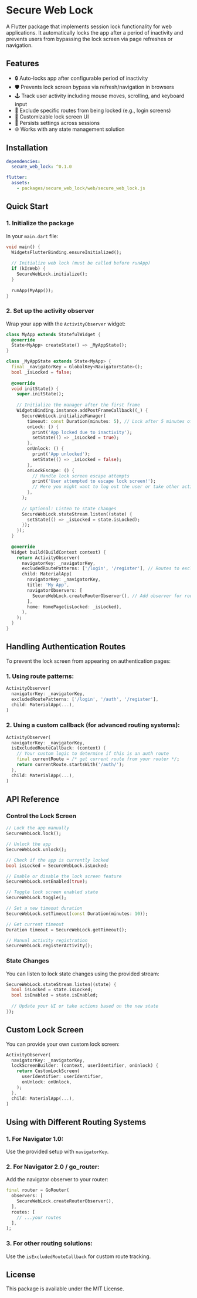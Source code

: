 # Secure Web Lock

A Flutter package that implements session lock functionality for web applications. It automatically locks the app after a period of inactivity and prevents users from bypassing the lock screen via page refreshes or navigation.

## Features

- 🔒 Auto-locks app after configurable period of inactivity
- 🛡️ Prevents lock screen bypass via refresh/navigation in browsers
- 🕹️ Track user activity including mouse moves, scrolling, and keyboard input
- 🚫 Exclude specific routes from being locked (e.g., login screens)
- 🎨 Customizable lock screen UI
- 💾 Persists settings across sessions
- 🌐 Works with any state management solution

## Installation

```yaml
dependencies:
  secure_web_lock: ^0.1.0

flutter:
  assets:
    - packages/secure_web_lock/web/secure_web_lock.js
```

## Quick Start

### 1. Initialize the package

In your `main.dart` file:

```dart
void main() {
  WidgetsFlutterBinding.ensureInitialized();
  
  // Initialize web lock (must be called before runApp)
  if (kIsWeb) {
    SecureWebLock.initialize();
  }
  
  runApp(MyApp());
}
```

### 2. Set up the activity observer

Wrap your app with the `ActivityObserver` widget:

```dart
class MyApp extends StatefulWidget {
  @override
  State<MyApp> createState() => _MyAppState();
}

class _MyAppState extends State<MyApp> {
  final _navigatorKey = GlobalKey<NavigatorState>();
  bool _isLocked = false;
  
  @override
  void initState() {
    super.initState();
    
    // Initialize the manager after the first frame
    WidgetsBinding.instance.addPostFrameCallback((_) {
      SecureWebLock.initializeManager(
        timeout: const Duration(minutes: 5), // Lock after 5 minutes of inactivity
        onLock: () {
          print('App locked due to inactivity');
          setState(() => _isLocked = true);
        },
        onUnlock: () {
          print('App unlocked');
          setState(() => _isLocked = false);
        },
        onLockEscape: () {
          // Handle lock screen escape attempts
          print('User attempted to escape lock screen!');
          // Here you might want to log out the user or take other action
        },
      );
      
      // Optional: Listen to state changes
      SecureWebLock.stateStream.listen((state) {
        setState(() => _isLocked = state.isLocked);
      });
    });
  }
  
  @override
  Widget build(BuildContext context) {
    return ActivityObserver(
      navigatorKey: _navigatorKey,
      excludedRoutePatterns: ['/login', '/register'], // Routes to exclude from locking
      child: MaterialApp(
        navigatorKey: _navigatorKey,
        title: 'My App',
        navigatorObservers: [
          SecureWebLock.createRouterObserver(), // Add observer for route tracking
        ],
        home: HomePage(isLocked: _isLocked),
      ),
    );
  }
}
```

## Handling Authentication Routes

To prevent the lock screen from appearing on authentication pages:

### 1. Using route patterns:

```dart
ActivityObserver(
  navigatorKey: _navigatorKey,
  excludedRoutePatterns: ['/login', '/auth', '/register'],
  child: MaterialApp(...),
)
```

### 2. Using a custom callback (for advanced routing systems):

```dart
ActivityObserver(
  navigatorKey: _navigatorKey,
  isExcludedRouteCallback: (context) {
    // Your custom logic to determine if this is an auth route
    final currentRoute = /* get current route from your router */;
    return currentRoute.startsWith('/auth/');
  },
  child: MaterialApp(...),
)
```

## API Reference

### Control the Lock Screen

```dart
// Lock the app manually
SecureWebLock.lock();

// Unlock the app
SecureWebLock.unlock();

// Check if the app is currently locked
bool isLocked = SecureWebLock.isLocked;

// Enable or disable the lock screen feature
SecureWebLock.setEnabled(true);

// Toggle lock screen enabled state
SecureWebLock.toggle();

// Set a new timeout duration
SecureWebLock.setTimeout(const Duration(minutes: 10));

// Get current timeout
Duration timeout = SecureWebLock.getTimeout();

// Manual activity registration
SecureWebLock.registerActivity();
```

### State Changes

You can listen to lock state changes using the provided stream:

```dart
SecureWebLock.stateStream.listen((state) {
  bool isLocked = state.isLocked;
  bool isEnabled = state.isEnabled;
  
  // Update your UI or take actions based on the new state
});
```

## Custom Lock Screen

You can provide your own custom lock screen:

```dart
ActivityObserver(
  navigatorKey: _navigatorKey,
  lockScreenBuilder: (context, userIdentifier, onUnlock) {
    return CustomLockScreen(
      userIdentifier: userIdentifier,
      onUnlock: onUnlock,
    );
  },
  child: MaterialApp(...),
)
```

## Using with Different Routing Systems

### 1. For Navigator 1.0:
Use the provided setup with `navigatorKey`.

### 2. For Navigator 2.0 / go_router:
Add the navigator observer to your router:

```dart
final router = GoRouter(
  observers: [
    SecureWebLock.createRouterObserver(),
  ],
  routes: [
    // ...your routes
  ],
);
```

### 3. For other routing solutions:
Use the `isExcludedRouteCallback` for custom route tracking.

## License

This package is available under the MIT License.
